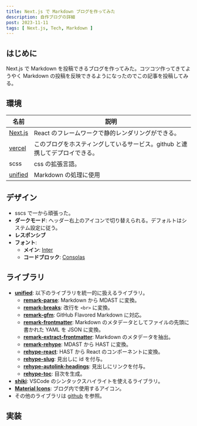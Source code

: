 ```yaml
---
title: Next.js で Markdown ブログを作ってみた
description: 自作ブログの詳細
post: 2023-11-11
tags: [ Next.js, Tech, Markdown ]
---
```



## はじめに

Next.js で Markdown を投稿できるブログを作ってみた。コツコツ作ってきてようやく Markdown の投稿を反映できるようになったのでこの記事を投稿してみる。


## 環境

| 名前 | 説明 |
| --- | --- |
| [Next.js](https://github.com/vercel/next.js) | React のフレームワークで静的レンダリングができる。 |
| [vercel](https://vercel.com/) | このブログをホスティングしているサービス。github と連携してデプロイできる。 |
| scss | css の拡張言語。 |
| [unified](https://github.com/unifiedjs/unified) | Markdown の処理に使用 |


## デザイン

- sscs で一から頑張った。
- **ダークモード**: ヘッダー右上のアイコンで切り替えられる。デフォルトはシステム設定に従う。
- **レスポンシブ**
- **フォント**: 
    - **メイン**: [Inter](https://fonts.google.com/specimen/Inter)
    - **コードブロック**: [Consolas](https://learn.microsoft.com/ja-jp/typography/font-list/consolas)


## ライブラリ

- [**unified**](https://github.com/unifiedjs/unified): 以下のライブラリを統一的に扱えるライブラリ。
    - [**remark-parse**](https://github.com/remarkjs/remark): Markdown から MDAST に変換。
    - [**remark-breaks**](https://github.com/remarkjs/remark-breaks): 改行を `<br>` に変換。
    - [**remark-gfm**](https://github.com/remarkjs/remark-gfm): GitHub Flavored Markdown に対応。
    - [**remark-frontmatter**](https://github.com/remarkjs/remark-frontmatter): Markdown のメタデータとしてファイルの先頭に書かれた YAML を JSON に変換。
    - [**remark-extract-frontmatter**](https://github.com/mrzmmr/remark-extract-frontmatter): Markdown のメタデータを抽出。
    - [**remark-rehype**](https://github.com/remarkjs/remark-rehype): MDAST から HAST に変換。
    - [**rehype-react**](https://github.com/rehypejs/rehype-react): HAST から React のコンポーネントに変換。
    - [**rehype-slug**](https://github.com/rehypejs/rehype-slug): 見出しに id を付与。
    - [**rehype-autolink-headings**](https://github.com/rehypejs/rehype-autolink-headings): 見出しにリンクを付与。
    - [**rehype-toc**](https://github.com/JS-DevTools/rehype-toc): 目次を生成。
- [**shiki**](https://github.com/shikijs/shiki): VSCode のシンタックスハイライトを使えるライブラリ。
- [**Material Icons**](https://mui.com/material-ui/material-icons/): ブログ内で使用するアイコン。
- その他のライブラリは [github](https://github.com/jme-rs/next-app) を参照。


## 実装